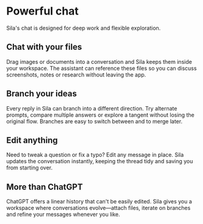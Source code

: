 # Powerful chat

Sila's chat is designed for deep work and flexible exploration.

## Chat with your files

Drag images or documents into a conversation and Sila keeps them inside your workspace. The assistant can reference these files so you can discuss screenshots, notes or research without leaving the app.

## Branch your ideas

Every reply in Sila can branch into a different direction. Try alternate prompts, compare multiple answers or explore a tangent without losing the original flow. Branches are easy to switch between and to merge later.

## Edit anything

Need to tweak a question or fix a typo? Edit any message in place. Sila updates the conversation instantly, keeping the thread tidy and saving you from starting over.

## More than ChatGPT

ChatGPT offers a linear history that can't be easily edited. Sila gives you a workspace where conversations evolve—attach files, iterate on branches and refine your messages whenever you like.
